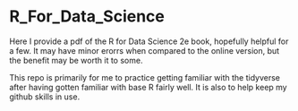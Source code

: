 # R_For_Data_Science

Here I provide a pdf of the R for Data Science 2e book, hopefully helpful for a few. It may have minor erorrs when compared to the online version, but the benefit may be worth it to some. 

This repo is primarily for me to practice getting familiar with the tidyverse after having gotten familiar with base R fairly well. It is also to help keep my github skills in use. 
